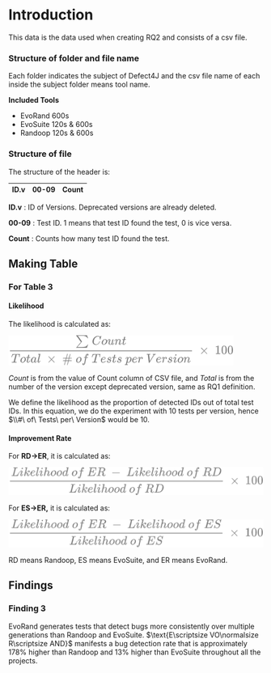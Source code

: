 # Introduction

This data is the data used when creating RQ2 and consists of a csv file.

### Structure of folder and file name

Each folder indicates the subject of Defect4J and the csv file name of each inside the subject folder means tool name.

**Included Tools**

- EvoRand 600s
- EvoSuite 120s & 600s
- Randoop 120s & 600s

### Structure of file

The structure of the header is:

| ID.v | 00-09 | Count |
| --- | --- | --- |

**ID.v** : ID of Versions. Deprecated versions are already deleted.

**00-09** : Test ID. 1 means that test ID found the test, 0 is vice versa.

**Count** : Counts how many test ID found the test.

## Making Table

### For Table 3

#### Likelihood

The likelihood is calculated as:

![likelihood](/md_img/rq2_likelihood_gray.png)

$Count$ is from the value of Count column of CSV file, and  $Total$ is from the number of the version except deprecated version, same as RQ1 definition. 

We define the likelihood as the proportion of detected IDs out of total test IDs. In this equation, we do the experiment with 10 tests per version, hence  $\\#\ of\ Tests\ per\ Version$ would be 10.

#### Improvement Rate

For **RD→ER**, it is calculated as:

![improvement1](/md_img/rq2_improvement_gray.png)

For **ES→ER,** it is calculated as:

![improvement2](/md_img/rq2_improvement2_gray.png)

RD means Randoop, ES means EvoSuite, and ER means EvoRand.

## Findings

### Finding 3

EvoRand generates tests that detect bugs more consistently over multiple generations than Randoop and EvoSuite. $\text{E\scriptsize VO\normalsize R\scriptsize AND}\$ manifests a bug detection rate that is approximately 178% higher than Randoop and 13% higher than EvoSuite throughout all the projects.
